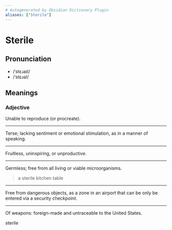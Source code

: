 ```yaml
---
# Autogenerated by Obsidian Dictionary Plugin
aliases: ["Sterile"]
---
```


# Sterile

## Pronunciation

- /ˈstɛɹaɪl/
- /ˈstɛɹəl/

## Meanings

### Adjective

Unable to reproduce (or procreate).

---

Terse; lacking sentiment or emotional stimulation, as in a manner of speaking.

---

Fruitless, uninspiring, or unproductive.

---

Germless; free from all living or viable microorganisms.

> a sterile kitchen table

---

Free from dangerous objects, as a zone in an airport that can be only be entered via a security checkpoint.

---

Of weapons: foreign-made and untraceable to the United States.




sterile